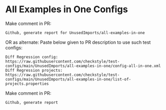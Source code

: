 # All Examples in One Configs
Make comment in PR:
```
Github, generate report for UnusedImports/all-examples-in-one
```
OR as alternate:
Paste below given to PR description to use such test configs:
```
Diff Regression config: https://raw.githubusercontent.com/checkstyle/test-configs/main/UnusedImports/all-examples-in-one/config-all-in-one.xml
Diff Regression projects: https://raw.githubusercontent.com/checkstyle/test-configs/main/UnusedImports/all-examples-in-one/list-of-projects.properties
```
Make comment in PR:
```
Github, generate report
```
